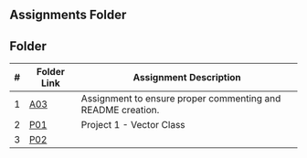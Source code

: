 ##  Assignments Folder
##  Folder

|   #   | Folder Link | Assignment Description |
| :---: | ----------- | ---------------------- |
|    1   |    [A03]( https://github.com/huyngo878/2143-OOP-Ngo/tree/main/Assignments/A04)        |          Assignment to ensure proper commenting and README creation.              |
|   2   |   [P01](https://github.com/huyngo878/2143-OOP-Ngo/tree/main/Assignments/P01)     | Project 1 - Vector Class                                                                |
|   3   |      [P02](https://github.com/huyngo878/2143-OOP-Ngo/tree/main/Assignments/P01)     |                       |
